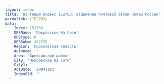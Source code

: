 ```yaml
---
layout: index
title: 'Почтовый индекс 152763: отделение почтовой связи Почты России'
permalink: /152763/
data:
    Index: 152763
    OPSName: 'Покровское На Сити'
    OPSType: О
    OPSSubm: 152729
    Region: 'Ярославская область'
    Autonom: ''
    Area: 'Брейтовский район'
    City: 'Покровское На Сити'
    City1: ''
    ActDate: '20041103'
    IndexOld: ''
---
```


